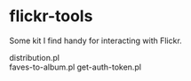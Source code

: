 flickr-tools
============

Some kit I find handy for interacting with Flickr.

distribution.pl  
faves-to-album.pl
get-auth-token.pl
